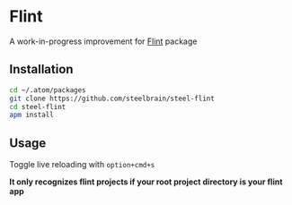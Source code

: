 # Flint

A work-in-progress improvement for [Flint](https://github.com/flintjs/atom) package

## Installation

```bash
cd ~/.atom/packages
git clone https://github.com/steelbrain/steel-flint
cd steel-flint
apm install
```

## Usage

Toggle live reloading with `option+cmd+s`

**It only recognizes flint projects if your root project directory is your flint app**
